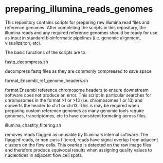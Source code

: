 # preparing_illumina_reads_genomes

This repository contains scripts for preparing raw illumina read files and reference genomes. After completing the scripts in this repository, the illumina reads and any required reference genomes should be ready for use as input in standard bioinformatic pipelines (i.e. genomic alignment, visualizaiton, etc).

The basic functions of the scripts are to:

fastq_decompress.sh

decompress fastq files as they are commonly compressed to save space



format_Ensembl_ref_genome_headers.sh

format Ensembl reference chromosome headers to ensure downstream software does not produce an error. This script in particular searches for chromosomes in the format >1 or >13 (i.e. chromosomes 1 or 13) and converts the header to chr1 or chr13. This is may be required when preparing custom reference genomes as many genomic tools require genomes, trancriptomes, etc to have consistent formating across files.


illumina_chastity_filtering.sh

removes reads flagged as unusable by Illumina's internal software. The flagged reads, or non-pass filtered, reads have signal overlap from adjacent clusters on the flow cells. This overlap is detected on the raw image files and therefore produce equivocal results when assigning quality values to nucleotides in adjacent flow cell spots.
